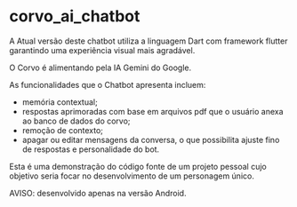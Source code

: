 # corvo_ai_chatbot

A Atual versão deste chatbot utiliza a linguagem Dart com framework flutter garantindo uma experiência visual mais agradável.

O Corvo é alimentando pela IA Gemini do Google.

As funcionalidades que o Chatbot apresenta incluem:
 - memória contextual;
 - respostas aprimoradas com base em arquivos pdf que o usuário anexa ao banco de dados do corvo;
 - remoção de contexto;
 - apagar ou editar mensagens da conversa, o que possibilita ajuste fino de respostas e personalidade do bot.

Esta é uma demonstração do código fonte de um projeto pessoal cujo objetivo seria focar no desenvolvimento de um personagem único. 

AVISO: desenvolvido apenas na versão Android.


